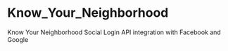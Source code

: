 # Know_Your_Neighborhood
 Know Your Neighborhood Social Login API integration with Facebook and Google
